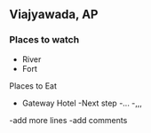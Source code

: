 ## Viajyawada, AP

### Places to watch
- River
- Fort

Places to Eat
- Gateway Hotel
-Next step
-...
-,,,

-add more lines
-add comments


